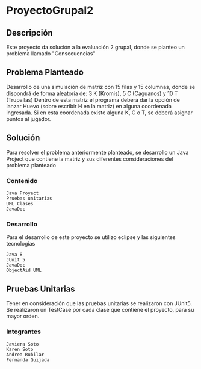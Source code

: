 # ProyectoGrupal2

## Descripción

Este proyecto da solución a la evaluación 2 grupal, donde se planteo un problema llamado  "Consecuencias"

## Problema Planteado
Desarrollo de una simulación de matriz con 15 filas y 15 columnas, donde se dispondrá de forma aleatoria de:
3 K (Kromis), 5 C (Caguanos) y 10 T (Trupallas)
Dentro de esta matriz el programa deberá dar la opción de lanzar Huevo (sobre escribir H en la matriz) en alguna coordenada ingresada. Si en esta coordenada existe alguna K, C o T, se deberá asignar puntos al jugador.


## Solución

Para resolver el problema anteriormente planteado, se desarrollo un Java Project que contiene la matriz y sus diferentes consideraciones del problema planteado

### Contenido

```
Java Proyect
Pruebas unitarias
UML Clases
JavaDoc
```

### Desarrollo

Para el desarrollo de este proyecto se utilizo eclipse y las siguientes tecnologías

```
Java 8
JUnit 5
JavaDoc
ObjectAid UML
```

## Pruebas Unitarias
Tener en consideración que las pruebas unitarias se realizaron con JUnit5.
Se realizaron un TestCase por cada clase que contiene el proyecto, para su mayor orden.

### Integrantes

```
Javiera Soto
Karen Soto
Andrea Rubilar
Fernanda Quijada
